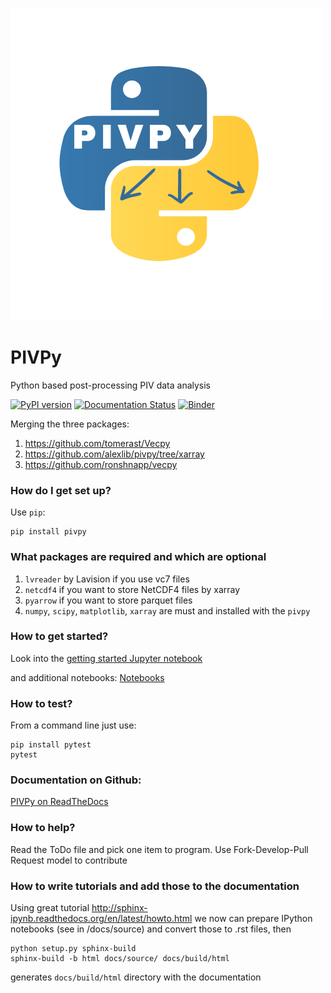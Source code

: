 

![pivpy logo](pivpy_logo.png)

# PIVPy
Python based post-processing PIV data analysis


[![PyPI version](https://badge.fury.io/py/pivpy.svg)](https://badge.fury.io/py/pivpy)
[![Documentation Status](https://readthedocs.org/projects/pivpy/badge/?version=latest)](https://pivpy.readthedocs.io/en/latest/?badge=latest)
[![Binder](https://mybinder.org/badge_logo.svg)](https://mybinder.org/v2/gh/alexlib/pivpy/master?filepath=examples%2Fnotebooks%2FGetting_Started.ipynb)



Merging the three packages: 
1. https://github.com/tomerast/Vecpy
2. https://github.com/alexlib/pivpy/tree/xarray
3. https://github.com/ronshnapp/vecpy




### How do I get set up? ###

Use `pip`:  

    pip install pivpy
    
### What packages are required and which are optional

1. `lvreader` by Lavision if you use vc7 files
2. `netcdf4` if you want to store NetCDF4 files by xarray
3. `pyarrow` if you want to store parquet files
4. `numpy`, `scipy`, `matplotlib`, `xarray` are must and installed with the `pivpy`
    
### How to get started? 

Look into the [getting started Jupyter notebook](https://github.com/alexlib/pivpy/blob/master/examples/notebooks/Getting_Started.ipynb)

and additional notebooks:
[Notebooks](https://github.com/alexlib/pivpy/blob/master/examples/notebooks/)



### How to test? ### 

From a command line just use:

    pip install pytest
    pytest
    
### Documentation on Github:

[PIVPy on ReadTheDocs](http://pivpy.readthedocs.io)

### How to help? ###

Read the ToDo file and pick one item to program. Use Fork-Develop-Pull Request model to 
contribute

### How to write tutorials and add those to the documentation ###

Using great tutorial http://sphinx-ipynb.readthedocs.org/en/latest/howto.html we now can 
prepare IPython notebooks (see in /docs/source) and convert those to .rst files, then 

    python setup.py sphinx-build
    sphinx-build -b html docs/source/ docs/build/html
    
generates ```docs/build/html``` directory with the documentation
